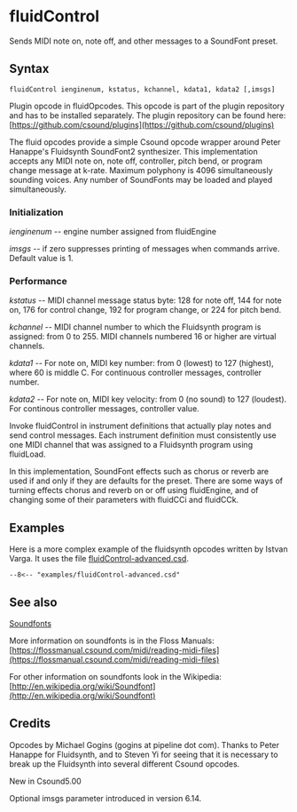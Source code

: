 <!--
id:fluidControl
category:Signal Generators:Sample Playback
-->
# fluidControl
Sends MIDI note on, note off, and other messages to a SoundFont preset.

## Syntax
``` csound-orc
fluidControl ienginenum, kstatus, kchannel, kdata1, kdata2 [,imsgs]
```

Plugin opcode in fluidOpcodes. This opcode is part of the plugin repository and has to be installed separately. The plugin repository can be found here: [https://github.com/csound/plugins](https://github.com/csound/plugins)

The fluid opcodes provide a simple Csound opcode wrapper around Peter Hanappe's Fluidsynth SoundFont2 synthesizer. This implementation accepts any MIDI note on, note off, controller, pitch bend, or program change message at k-rate. Maximum polyphony is 4096 simultaneously sounding voices. Any number of SoundFonts may be loaded and played simultaneously.

### Initialization

_ienginenum_ -- engine number assigned from fluidEngine

_imsgs_ -- if zero suppresses printing of messages when commands arrive.  Default value is 1.

### Performance

_kstatus_ -- MIDI channel message status byte: 128 for note off, 144 for note on, 176 for control change, 192 for program change, or 224 for pitch bend.

_kchannel_ -- MIDI channel number to which the Fluidsynth program is assigned: from 0 to 255. MIDI channels numbered 16 or higher are virtual channels.

_kdata1_ -- For note on, MIDI key number: from 0 (lowest) to 127 (highest), where 60 is middle C. For continuous controller messages, controller number.

_kdata2_ -- For note on, MIDI key velocity: from 0 (no sound) to 127 (loudest). For continous controller messages, controller value.

Invoke fluidControl in instrument definitions that actually play notes and send control messages. Each instrument definition must consistently use one MIDI channel that was assigned to a Fluidsynth program using fluidLoad.

In this implementation, SoundFont effects such as chorus or reverb are used if and only if they are defaults for the preset. There are some ways of turning effects chorus and reverb on or off using fluidEngine, and of changing some of their parameters with fluidCCi and fluidCCk.

## Examples

Here is a more complex example of the fluidsynth opcodes written by Istvan Varga. It uses the file [fluidControl-advanced.csd](../../examples/fluidControl-advanced.csd).

``` csound-csd title="A more complex example of the fluidsynth opcodes." linenums="1"
--8<-- "examples/fluidControl-advanced.csd"
```

## See also

[Soundfonts](../../siggen/sample)

More information on soundfonts is in the Floss Manuals: [https://flossmanual.csound.com/midi/reading-midi-files](https://flossmanual.csound.com/midi/reading-midi-files)

For other information on soundfonts look in the Wikipedia: [http://en.wikipedia.org/wiki/Soundfont](http://en.wikipedia.org/wiki/Soundfont)

## Credits

Opcodes by Michael Gogins (gogins at pipeline dot com). Thanks to Peter Hanappe for Fluidsynth, and to Steven Yi for seeing that it is necessary to break up the Fluidsynth into several different Csound opcodes.

New in Csound5.00

Optional imsgs parameter introduced in version 6.14.
